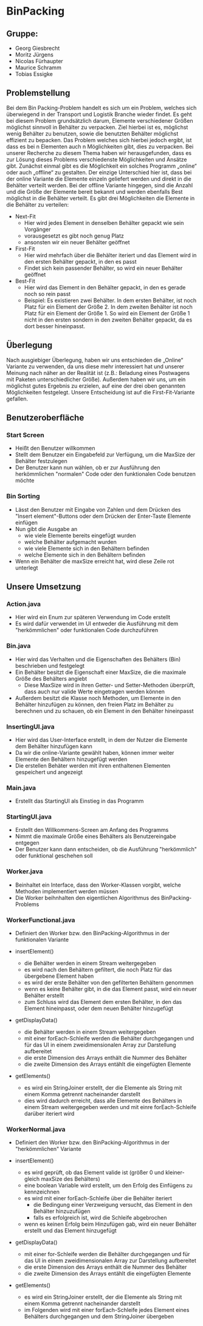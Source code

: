 # BinPacking

## Gruppe: 

 - Georg Giesbrecht
 - Moritz Jürgens
 - Nicolas Fürhaupter
 - Maurice Schramm
 - Tobias Essigke
 
## Problemstellung
Bei dem Bin Packing-Problem handelt es sich um ein Problem, welches sich überwiegend in der Transport und Logistik Branche wieder findet. 
Es geht bei diesem Problem grundsätzlich darum, Elemente verschiedener Größen möglichst sinnvoll in Behälter zu verpacken. 
Ziel hierbei ist es, möglichst wenig Behälter zu benutzen, sowie die benutzten Behälter möglichst effizient zu bepacken. 
Das Problem welches sich hierbei jedoch ergibt, ist dass es bei n Elementen auch n Möglichkeiten gibt, dies zu verpacken. 
Bei unserer Recherche zu diesem Thema haben wir herausgefunden, dass es zur Lösung dieses Problems verschiedenste Möglichkeiten und Ansätze gibt.
Zunächst einmal gibt es die Möglichkeit ein solches Programm „online“ oder auch „offline“ zu gestalten. 
Der einzige Unterschied hier ist, dass bei der online Variante die Elemente einzeln geliefert werden und direkt in die Behälter verteilt werden. 
Bei der offline Variante hingegen, sind die Anzahl und die Größe der Elemente bereit bekannt und werden ebenfalls Best möglichst in die Behälter verteilt.
Es gibt drei Möglichkeiten die Elemente in die Behälter zu verteilen:
- Next-Fit
    - Hier wird jedes Element in denselben Behälter gepackt wie sein Vorgänger 
    - vorausgesetzt es gibt noch genug Platz 
    - ansonsten wir ein neuer Behälter geöffnet
- First-Fit
    - Hier wird mehrfach über die Behälter iteriert und das Element wird in den ersten Behälter gepackt, in den es passt
    - Findet sich kein passender Behälter, so wird ein neuer Behälter geöffnet
- Best-Fit
    - Hier wird das Element in den Behälter gepackt, in den es gerade noch so rein passt
    - Beispiel: Es existieren zwei Behälter. In dem ersten Behälter, ist noch Platz für ein Element der Größe 2. In dem zweiten Behälter ist noch Platz für ein Element der Größe 1. So wird ein Element der Größe 1 nicht in den ersten sondern in den zweiten Behälter gepackt, da es dort besser hineinpasst.

## Überlegung
Nach ausgiebiger Überlegung, haben wir uns entschieden die „Online“  Variante zu verwenden, da uns diese mehr interessiert hat und unserer Meinung nach näher an der Realität ist (z.B.: Beladung eines Postwagens mit Paketen unterschiedlicher Größe). 
Außerdem haben wir uns, um ein möglichst gutes Ergebnis zu erzielen, auf eine der drei oben genannten Möglichkeiten festgelegt. 
Unsere Entscheidung ist auf die First-Fit-Variante gefallen.

## Benutzeroberfläche
### Start Screen
- Heißt den Benutzer willkommen
- Stellt dem Benutzer ein Eingabefeld zur Verfügung, um die MaxSize der Behälter festzulegen
- Der Benutzer kann nun wählen, ob er zur Ausführung den herkömmlichen "normalen" Code oder den funktionalen Code benutzen möchte
    
### Bin Sorting
- Lässt den Benutzer mit Eingabe von Zahlen und dem Drücken des "Insert element"-Buttons oder dem Drücken der Enter-Taste Elemente einfügen
- Nun gibt die Ausgabe an
    - wie viele Elemente bereits eingefügt wurden
    - welche Behälter aufgemacht wurden
    - wie viele Elemente sich in den Behältern befinden
    - welche Elemente sich in den Behältern befinden
- Wenn ein Behälter die maxSize erreicht hat, wird diese Zeile rot unterlegt

## Unsere Umsetzung
    
### Action.java
- Hier wird ein Enum zur späteren Verwendung im Code erstellt
- Es wird dafür verwendet im UI entweder die Ausführung mit dem "herkömmlichen" oder funktionalen Code durchzuführen

### Bin.java
- Hier wird das Verhalten und die Eigenschaften des Behälters (Bin) beschrieben und festgelegt
- Ein Behälter besitzt die Eigenschaft einer MaxSize, die die maximale Größe des Behälters angiebt
    - Diese MaxSize wird in ihren Getter- und Setter-Methoden überprüft, dass auch nur valide Werte eingetragen werden können
- Außerdem besitzt die Klasse noch Methoden, um Elemente in den Behälter hinzufügen zu können, den freien Platz im Behälter zu berechnen und zu schauen, ob ein Element in den Behälter hineinpasst

### InsertingUI.java
- Hier wird das User-Interface erstellt, in dem der Nutzer die Elemente dem Behälter hinzufügen kann
- Da wir die online-Variante gewählt haben, können immer weiter Elemente den Behältern hinzugefügt werden
- Die erstellen Behäter werden mit ihren enthaltenen Elementen gespeichert und angezeigt

### Main.java
- Erstellt das StartingUI als Einstieg in das Programm

### StartingUI.java
- Erstellt den Willkommens-Screen am Anfang des Programms
- Nimmt die maximale Größe eines Behälters als Benutzereingabe entgegen
- Der Benutzer kann dann entscheiden, ob die Ausführung "herkömmlich" oder funktional geschehen soll

### Worker.java
- Beinhaltet ein Interface, dass den Worker-Klassen vorgibt, welche Methoden implementiert werden müssen
- Die Worker beihnhalten den eigentlichen Algorithmus des BinPacking-Problems

### WorkerFunctional.java
- Definiert den Worker bzw. den BinPacking-Algorithmus in der funktionalen Variante

- insertElement()
    - die Behälter werden in einem Stream weitergegeben
    - es wird nach den Behältern gefiltert, die noch Platz für das übergebene Element haben
    - es wird der erste Behälter von den gefilterten Behältern genommen
    - wenn es keine Behälter gibt, in die das Element passt, wird ein neuer Behälter erstellt
    - zum Schluss wird das Element dem ersten Behälter, in den das Element hineinpasst, oder dem neuen Behälter hinzugefügt
    
- getDisplayData()
    - die Behälter werden in einem Stream weitergegeben
    - mit einer forEach-Schleife werden die Behälter durchgegangen und für das UI in einem zweidimensionalen Array zur Darstellung aufbereitet
    - die erste Dimension des Arrays enthält die Nummer des Behälter
    - die zweite Dimension des Arrays entählt die eingefügten Elemente
    
- getElements()
    - es wird ein StringJoiner erstellt, der die Elemente als String mit einem Komma getrennt nacheinander darstellt
    - dies wird dadurch erreicht, dass alle Elemente des Behälters in einem Stream weitergegeben werden und mit einre forEach-Schleife darüber iteriert wird
    
### WorkerNormal.java
- Definiert den Worker bzw. den BinPacking-Algorithmus in der "herkömmlichen" Variante

- insertElement()
    - es wird geprüft, ob das Element valide ist (größer 0 und kleiner-gleich maxSize des Behälters)
    - eine boolean Variable wird erstellt, um den Erfolg des Einfügens zu kennzeichnen
    - es wird mit einer forEach-Schleife über die Behälter iteriert
        - die Bedingung einer Verzweigung versucht, das Element in den Behälter hinzuzufügen
        - falls es erfolgreich ist, wird die Schleife abgebrochen
    - wenn es keinen Erfolg beim Hinzufügen gab, wird ein neuer Behälter erstellt und das Element hinzugefügt
    
- getDisplayData()
    - mit einer for-Schleife werden die Behälter durchgegangen und für das UI in einem zweidimensionalen Array zur Darstellung aufbereitet
    - die erste Dimension des Arrays enthält die Nummer des Behälter
    - die zweite Dimension des Arrays entählt die eingefügten Elemente
    
- getElements()
    - es wird ein StringJoiner erstellt, der die Elemente als String mit einem Komma getrennt nacheinander darstellt
    - im Folgenden wird mit einer forEach-Schleife jedes Element eines Behälters durchgegangen und dem StringJoiner übergeben
    

